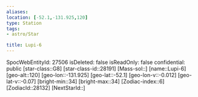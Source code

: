 ```yaml
---
aliases: 
location: [-52.1,-131.925,120]
type: Station
tags:
- astro/Star

title: Lupi-6
---
```

SpocWebEntityId: 27506
isDeleted: false
isReadOnly: false
confidential: public
[star-class::G8]
[star-class-id::28191]
[Mass-sol::]
[name::Lupi-6]
[geo-alt::120]
[geo-lon::-131.925]
[geo-lat::-52.1]
[geo-lon-v::-0.012]
[geo-lat-v::-0.07]
[bright-min::34]
[bright-max::34]
[Zodiac-index::6]
[ZodiacId::28132]
[NextStarId::]



